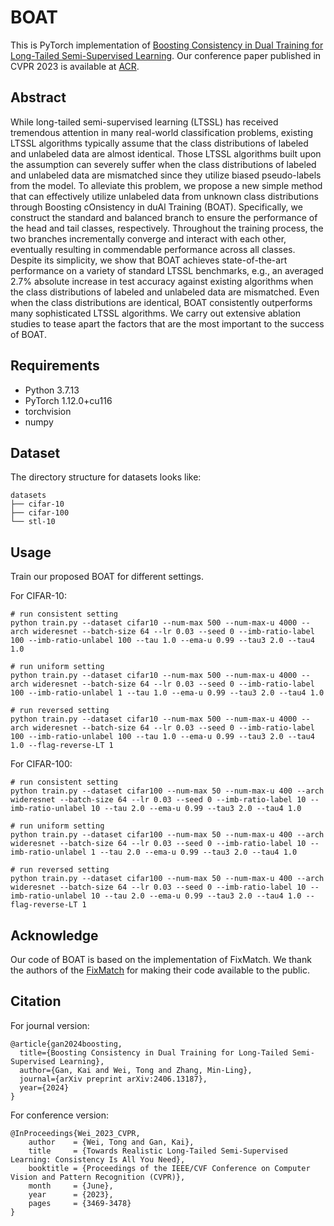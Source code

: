 # BOAT

This is PyTorch implementation of [Boosting Consistency in Dual Training for Long-Tailed Semi-Supervised Learning](https://arxiv.org/pdf/2406.13187). Our conference paper published in CVPR 2023 is available at [ACR](https://openaccess.thecvf.com/content/CVPR2023/papers/Wei_Towards_Realistic_Long-Tailed_Semi-Supervised_Learning_Consistency_Is_All_You_Need_CVPR_2023_paper.pdf).

## Abstract

While long-tailed semi-supervised learning (LTSSL) has received tremendous attention in many real-world classification problems, existing LTSSL algorithms typically assume that the class distributions of labeled and unlabeled data are almost identical. Those LTSSL algorithms built upon the assumption can severely suffer when the class distributions of labeled and unlabeled data are mismatched since they utilize biased pseudo-labels from the model. To alleviate this problem, we propose a new simple method that can effectively utilize unlabeled data from unknown class distributions through Boosting cOnsistency in duAl Training (BOAT). Specifically, we construct the standard and balanced branch to ensure the performance of the head and tail classes, respectively. Throughout the training process, the two branches incrementally converge and interact with each other, eventually resulting in commendable performance across all classes. Despite its simplicity, we show that BOAT achieves state-of-the-art performance on a variety of standard LTSSL benchmarks, e.g., an averaged 2.7% absolute increase in test accuracy against existing algorithms when the class distributions of labeled and unlabeled data are mismatched. Even when the class distributions are identical, BOAT consistently outperforms many sophisticated LTSSL algorithms. We carry out extensive ablation studies to tease apart the factors that are the most important to the success of BOAT.

## Requirements

- Python 3.7.13
- PyTorch 1.12.0+cu116
- torchvision
- numpy

## Dataset

The directory structure for datasets looks like:

```
datasets
├── cifar-10
├── cifar-100
└── stl-10
```

## Usage

Train our proposed BOAT for different settings.

For CIFAR-10:

```
# run consistent setting
python train.py --dataset cifar10 --num-max 500 --num-max-u 4000 --arch wideresnet --batch-size 64 --lr 0.03 --seed 0 --imb-ratio-label 100 --imb-ratio-unlabel 100 --tau 1.0 --ema-u 0.99 --tau3 2.0 --tau4 1.0

# run uniform setting
python train.py --dataset cifar10 --num-max 500 --num-max-u 4000 --arch wideresnet --batch-size 64 --lr 0.03 --seed 0 --imb-ratio-label 100 --imb-ratio-unlabel 1 --tau 1.0 --ema-u 0.99 --tau3 2.0 --tau4 1.0

# run reversed setting
python train.py --dataset cifar10 --num-max 500 --num-max-u 4000 --arch wideresnet --batch-size 64 --lr 0.03 --seed 0 --imb-ratio-label 100 --imb-ratio-unlabel 100 --tau 1.0 --ema-u 0.99 --tau3 2.0 --tau4 1.0 --flag-reverse-LT 1
```

For CIFAR-100:

```
# run consistent setting
python train.py --dataset cifar100 --num-max 50 --num-max-u 400 --arch wideresnet --batch-size 64 --lr 0.03 --seed 0 --imb-ratio-label 10 --imb-ratio-unlabel 10 --tau 2.0 --ema-u 0.99 --tau3 2.0 --tau4 1.0

# run uniform setting
python train.py --dataset cifar100 --num-max 50 --num-max-u 400 --arch wideresnet --batch-size 64 --lr 0.03 --seed 0 --imb-ratio-label 10 --imb-ratio-unlabel 1 --tau 2.0 --ema-u 0.99 --tau3 2.0 --tau4 1.0

# run reversed setting
python train.py --dataset cifar100 --num-max 50 --num-max-u 400 --arch wideresnet --batch-size 64 --lr 0.03 --seed 0 --imb-ratio-label 10 --imb-ratio-unlabel 10 --tau 2.0 --ema-u 0.99 --tau3 2.0 --tau4 1.0 --flag-reverse-LT 1
```

## Acknowledge

Our code of BOAT is based on the implementation of FixMatch. We thank the authors of the [FixMatch](https://github.com/kekmodel/FixMatch-pytorch) for making their code available to the public.

## Citation
For journal version: 
```
@article{gan2024boosting,
  title={Boosting Consistency in Dual Training for Long-Tailed Semi-Supervised Learning},
  author={Gan, Kai and Wei, Tong and Zhang, Min-Ling},
  journal={arXiv preprint arXiv:2406.13187},
  year={2024}
}
```
For conference version: 
```
@InProceedings{Wei_2023_CVPR,
    author    = {Wei, Tong and Gan, Kai},
    title     = {Towards Realistic Long-Tailed Semi-Supervised Learning: Consistency Is All You Need},
    booktitle = {Proceedings of the IEEE/CVF Conference on Computer Vision and Pattern Recognition (CVPR)},
    month     = {June},
    year      = {2023},
    pages     = {3469-3478}
}
```


